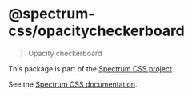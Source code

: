 # @spectrum-css/opacitycheckerboard

> Opacity checkerboard

This package is part of the [Spectrum CSS project](https://github.com/adobe/spectrum-css).

See the [Spectrum CSS documentation](https://opensource.adobe.com/spectrum-css/opacitycheckerboard).
